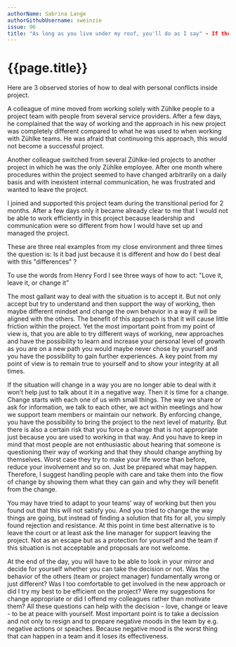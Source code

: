 ```yaml
---
authorName: Sabrina Lange
authorGithubUsername: sweinzie
issue: 96
title: "As long as you live under my roof, you'll do as I say" - If the Project Manager Leads Differently than I Would 
---
```

# {{page.title}}

Here are 3 observed stories of how to deal with personal conflicts inside project.

A colleague of mine moved from working solely with Zühlke people to a project team with people from several service providers. After a few days, he complained that the way of working and the approach in his new project was completely different compared to what he was used to when working with Zühlke teams. He was afraid that continuoing this approach, this would not become a successful project.

Another colleague switched from several Zühlke-led projects to another project in which he was the only Zühlke employee. After one month where procedures within the project seemed to have changed arbitrarily on a daily basis and with inexistent internal communication, he was frustrated and wanted to leave the project.

I joined and supported this project team during the transitional period for 2 months. After a few days only it became already clear to me that I would not be able to work efficiently in this project because leadership and communication were so different from how I would have set up and managed the project.

These are three real examples from my close environment and three times the question is: Is it bad just because it is different and how do I best deal with this "differences" ?
 
To use the words from Henry Ford I see three ways of how to act: "Love it, leave it, or change it”
 
The most gallant way to deal with the situation is to accept it. But not only accept but try to understand and then support the way of working, then maybe different mindset and change the own behavior in a way it will be aligned with the others. The benefit of this approach is that it will cause little friction within the project. Yet the most important point from my point of view is, that you are able to try different ways of working, new approaches and have the possibility to learn and increase your personal level of growth as you are on a new path you would maybe never chose by yourself and you have the possibility to gain further experiences. A key point from my point of view is to remain true to yourself and to show your integrity at all times.
 
If the situation will change in a way you are no longer able to deal with it won’t help just to talk about it in a negative way. Then it is time for a change. Change starts with each one of us with small things. The way we share or ask for information, we talk to each other, we act within meetings and how we support team members or maintain our network. By enforcing change, you have the possibility to bring the project to the next level of maturity. But there is also a certain risk that you force a change that is not appropriate just because you are used to working in that way. And you have to keep in mind that most people are not enthusiastic about hearing that someone is questioning their way of working and that they should change anything by themselves. Worst case they try to make your life worse than before, reduce your involvement and so on. Just be prepared what may happen. Therefore, I suggest handling people with care and take them into the flow of change by showing them what they can gain and why they will benefit from the change.
 
You may have tried to adapt to your teams’ way of working but then you found out that this will not satisfy you. And you tried to change the way things are going, but instead of finding a solution that fits for all, you simply found rejection and resistance. At this point in time best alternative is to leave the court or at least ask the line manager for support leaving the project. Not as an escape but as a protection for yourself and the team if this situation is not acceptable and proposals are not welcome.

At the end of the day, you will have to be able to look in your mirror and decide for yourself whether you can take the decision or not. Was the behavior of the others (team or project manager) fundamentally wrong or just different? Was I too comfortable to get involved in the new approach or did I try my best to be efficient on the project? Were my suggestions for change appropriate or did I offend my colleagues rather than motivate them? All these questions can help with the decision - love, change or leave - to be at peace with yourself. Most important point is to take a decission and not only to resign and to prepare negative moods in the team by e.g. negative actions or speaches. Because negative mood is the worst thing that can happen in a team and it loses its effectiveness.

